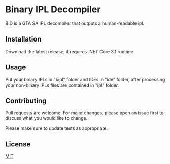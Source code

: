 # Binary IPL Decompiler

BID is a GTA SA IPL decompiler that outputs a human-readable ipl.

## Installation

Download the latest release, it requires .NET Core 3.1 runtime.

## Usage

Put your binary IPLs in "bipl" folder and IDEs in "ide" folder, after processing your non-binary IPLs files are contained in "ipl" folder.

## Contributing
Pull requests are welcome. For major changes, please open an issue first to discuss what you would like to change.

Please make sure to update tests as appropriate.

## License
[MIT](https://choosealicense.com/licenses/mit/)
